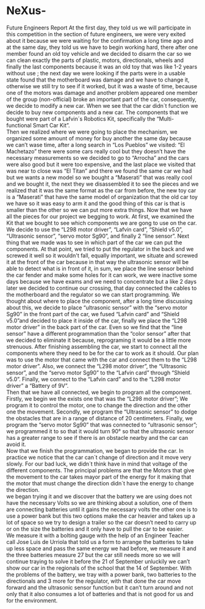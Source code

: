 # NeXus-
Future Engineers Report
At the first day, they told us we will participate in this competition in the section of future engineers, we were very exited about it because we were waiting for the confirmation a long time ago and at the same day, they told us we have to begin working hard, there after one member found an old toy vehicle and we decided to disarm the car so we can clean exactly the parts of plastic, motors, directionals, wheels and finally the last components because it was an old toy that was like 1-2 years without use ; the next day we were looking if the parts were in a usable state found that the motherboard was damage and we have to change it, otherwise we still try to see if it worked, but it was a waste of time, because one of the motors was damage and another problem appeared one member of the group (non-official) broke an important part of the car, consequently, we decide to modify a new car.
When we see that the car didn´t function we decide to buy new components and a new car. The components that we bought were part of a Lafvin´s Robotics Kit, specifically the “Multi-functional Smart Car Kit”.  
Then we realized where we were going to place the mechanism, we organized some amount of money for buy another the same day because we can’t wase time, after a long search in “Los Pueblos” we visited: “El Machetazo” there were some cars really cool but they doesn’t have the necessary measurements so we decided to go to “Arrocha” and the cars were also good but it were too expensive, and the last place we visited that was near to close was “El Titan” and there we found the same car we had but we wants a new model so we bought a “Maserati” that was really cool and we bought it, the next they we disassembled it to see the pieces and we realized that it was the same format as the car from before, the new toy car is a “Maserati” that have the same model of organization that the old car toy we have so it was easy to arm it and the good thing of this car is that is smaller than the other so we can put more extra things.
Now that we have all the pieces for our project we begging to work. At first, we examined the Kit that we bought to see which components we are gong to use on the car. We decide to use the “L298 motor driver”, “Lafvin card”, “Shield v5.0”, “Ultrasonic sensor”, “servo motor Sg90”, and finally 2 “line sensor”. Next thing that we made was to see in which part of the car we can put the components. 
At that point, we tried to put the regulator in the back and we screwed it well so it wouldn't fall, equally important, we situate and screwed it at the front of the car because in that way the ultrasonic sensor will be able to detect what is in front of it, in sum, we place the line sensor behind the car fender and make some holes for it can work, we were inactive some days because we have exams and we need to concentrate but a like 2 days later we decided to continue our crossing, that day connected the cables to the motherboard and the regulator so we can start programming.
We thought about where to place the component, after a long time discussing about this, we decide to place “ultrasonic sensor” with the “servo motor Sg90” in the front part of the car, we fused “Lafvin card” and “Shield v5.0”and decided to place it inside of the car, finally we place the “L298 motor driver” in the back part of the car. Even so we find that the “line sensor” have a different programmation than the “color sensor” after that we decided to eliminate it because, reprograming it would be a little more strenuous. 
After finishing assembling the car, we start to connect all the components where they need to be for the car to work as it should. Our plan was to use the motor that came with the car and connect them to the “L298 motor driver”. Also, we connect the “L298 motor driver”, the “Ultrasonic sensor”, and the “servo motor Sg90” to the “Lafvin card” through “Shield v5.0”. Finally, we connect to the “Lafvin card” and to the “L298 motor driver” a “Battery of 9V”.   
Then that we have all connected, we begin to program all the component. Firstly, we begin we the exists one that was the “L298 motor driver”; We program it to control the motor, one to change the direction and the other one the movement. Secondly, we program the “Ultrasonic sensor” to dodge the obstacles that are in a range of distance of 20 centimeters. Finally, we program the “servo motor Sg90” that was connected to “ultrasonic sensor”; we programmed it to so that it would turn 90° so that the ultrasonic sensor has a greater range to see if there is an obstacle nearby and the car can avoid it.   
Now that we finish the programmation, we began to provide the car. In practice we notice that the car can´t change of direction and it move very slowly. For our bad luck, we didn´t think have in mind that voltage of the different components. The principal problems are that the Motors that give the movement to the car takes mayor part of the energy for it making that the motor that must change the direction didn´t have the energy to change the direction.   
we began trying it and we discover that the battery we are using does not have the necessary Volts so we are thinking about a solution, one of them are connecting batteries until it gains the necessary volts the other one is to use a power bank but this two options make the car heavier and takes up a lot of space so we try to design a trailer so the car doesn’t need to carry up or on the size the batteries and it only have to pull the car to be easier.  
We measure it with a bolting gauge with the help of an Engineer Teacher call Jose Luis de Urriola that told us a form to arrange the batteries to take up less space and pass the same energy we had before, we measure it and the three batteries measure 27 but the car still needs more so we will continue traying to solve it before the 21 of September unluckily we can’t show our car in the regionals of the school that the 14 of September.
With the problems of the battery, we tray with a power bank, two batteries to the directionals and 3 more for the regulator, with that done the car move forward and the ultrasonic sensor function but it can’t turn around and not only that it also consumes a lot of batteries and that is not good for us and for the environment.
